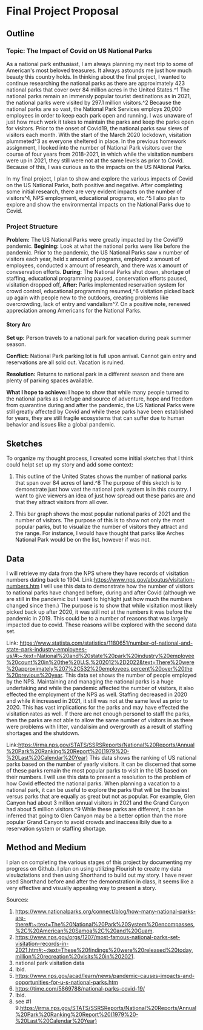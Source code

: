 # Final Project Proposal

## Outline
### Topic: The Impact of Covid on US National Parks
As a national park enthusiast, I am always planning my next trip to some of American's most beloved treasures. It always astounds me just how much beauty this country holds. In thinking about the final project, I wanted to continue researching the national parks as there are approximately 423 national parks that cover over 84 million acres in the United States.^1 The national parks remain an immensly popular tourist destinations as in 2021, the national parks were visited by 297.1 million visitors.^2 Because the national parks are so vast, the National Park Services employs 20,000 employees in order to keep each park open and running. I was unaware of just how much work it takes to maintain the parks and keep the parks open for visitors. Prior to the onset of Covid19, the national parks saw slews of visitors each month. With the start of the March 2020 lockdown, visitation plummeted^3 as everyone sheltered in place. In the previous homework assignment, I looked into the number of National Park visitors over the course of four years from 2018-2021, in which while the visitation numbers were up in 2021, they still were not at the same levels as prior to Covid. Because of this, I was curious as to the impacts on the US NAtional Parks. 

In my final project, I plan to show and explore the various impacts of Covid on the US National Parks, both positive and negative. After completing some initial research, there are very evident impacts on the number of visitors^4, NPS employment, educational programs, etc.^5 I also plan to explore and show the environmental impacts on the National Parks due to Covid. 

### Project Structure
**Problem:** The US National Parks were greatly impacted by the Covid19 pandemic. 
**Begining:** Look at what the national parks were like before the pandemic. Prior to the pandemic, the US National Parks saw  x number of visitors each year, held x amount of programs, employed x amount of employees, conducted x amount of research, and there was x amount of convservation efforts. 
**During:** The National Parks shut down, shortage of staffing, educational programming paused, conservation efforts paused, visitation dropped off, 
**After:** Parks implemented reservation system for crowd control, educational programming resumed,^6 visitation picked back up again with people new to the outdoors, creating problems like overcrowding, lack of entry and vandalism^7. On a positive note, renewed appreciation among Americans for the National Parks.
  
#### Story Arc
**Set up:** Person travels to a national park for vacation during peak summer season.

**Conflict:** National Park parking lot is full upon arrival. Cannot gain entry and reservations are all sold out. Vacation is ruined. 

**Resolution:** Returns to national park in a different season and there are plenty of parking spaces available. 

**What I hope to achieve:** I hope to show that while many people turned to the national parks as a refuge and source of adventure, hope and freedom from quarantine during and after the pandemic, the US National Parks were still greatly affected by Covid and while these parks have been established for years, they are still fragile ecosystems that can suffer due to human behavior and issues like a global pandemic. 

## Sketches

To organize my thought process, I created some initial sketches that I think could helpt set up my story and add some context:
1. This outline of the United States shows the number of national parks that span over 84 acres of land.^8 The purpose of this sketch is to demonstrate just how vast the national park system is in this country. I want to give viewers an idea of just how spread out these parks are and that they attract visitors from all over. 

2. This bar graph shows the most popular national parks of 2021 and the number of visitors. The purpose of this is to show not only the most popular parks, but to visualize the number of visitors they attract and the range. For instance, I would have thought that parks like Arches National Park would be on the list, however if was not. 

## Data
I will retrieve my data from the NPS where they have records of visitation numbers dating back to 1904. Link:https://www.nps.gov/aboutus/visitation-numbers.htm
I will use this data to demonstrate how the number of visitors to national parks have changed before, during and after Covid (although we are still in the pandemic but I want to highlight just how much the numbers changed since then.) The purpose is to show that while visitation most likely picked back up after 2020, it was still not at the numbers it was before the pandemic in 2019. This could be to a number of reasons that was largely impacted due to covid. These reasons will be explored with the second data set. 


Link: https://www.statista.com/statistics/1180651/number-of-national-and-state-park-industry-employees-us/#:~:text=National%20and%20state%20park%20industry%20employee%20count%20in%20the%20U.S.%202012%2D2022&text=There%20were%20approximately%207%2C532%20employees,percent%20over%20the%20previous%20year.
This data set shows the number of people employed by the NPS. Maintaining and managing the national parks is a huge undertaking and while the pandemic affected the number of visitors, it also effected the employment of the NPS as well. Staffing decreased in 2020 and while it increased in 2021, it still was not at the same level as prior to 2020. This has vast implications for the parks and may have effected the visitation rates as well. If there are not enough personel to staff the parks, then the parks are not able to allow the same number of visitors in as there were problems with litter, vandalisim and overgrowth as a result of staffing shortages and the shutdown. 

Link:https://irma.nps.gov/STATS/SSRSReports/National%20Reports/Annual%20Park%20Ranking%20Report%20(1979%20-%20Last%20Calendar%20Year)
This data shows the ranking of US national parks based on the number of yearly visitors. It can be discerned that some of these parks remain the most popular parks to visit in the US based on their numbers. I will use this data to present a resolution to the problem of how Covid effected the national parks. When planning a vacation to a national park, it can be useful to explore the parks that will be the busiest versus parks that are equally as great but not as popular. For example, Glen Canyon had about 3 million annual visitors in 2021 and the Grand Canyon had about 5 million visitors.^9 While these parks are different, it can be inferred that going to Glen Canyon may be a better option than the more popular Grand Canyon to avoid crowds and inaccessilbily due to a reservation system or staffing shortage. 

## Method and Medium
I plan on completing the various stages of this project by documenting my progress on Github. I plan on using utilizing Flourish to create my data visulaziations and then using Shorthand to build out my story. I have never used Shorthand before and after the demonstration in class, it seems like a very effective and visually appealing way to present a story. 

Sources:
1. https://www.nationalparks.org/connect/blog/how-many-national-parks-are-there#:~:text=The%20National%20Park%20System%20encompasses,%2C%20American%20Samoa%2C%20and%20Guam.
2. https://www.nps.gov/orgs/1207/most-famous-national-parks-set-visitation-records-in-2021.htm#:~:text=These%20findings%20were%20released%20today,million%20recreation%20visits%20in%202021.
3. national park visitation data
4. Ibid. 
5. https://www.nps.gov/acad/learn/news/pandemic-causes-impacts-and-opportunities-for-u-s-national-parks.htm
6. https://time.com/5869788/national-parks-covid-19/
7. Ibid. 
8. see #1
9.https://irma.nps.gov/STATS/SSRSReports/National%20Reports/Annual%20Park%20Ranking%20Report%20(1979%20-%20Last%20Calendar%20Year)





